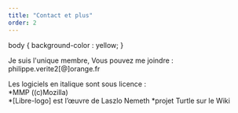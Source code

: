 ```yaml
---
title: "Contact et plus"
order: 2
---
```

body {
background-color : yellow;
}

Je suis l'unique membre,
Vous pouvez me joindre : philippe.verite2[@]orange.fr 


Les logiciels en italique sont sous licence :     
*MMP ((c)Mozilla) \
*[Libre-logo] est l’œuvre de Laszlo Nemeth 
*projet Turtle sur le Wiki 